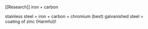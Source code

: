 [[Research]]
iron + carbon

stainless steel = iron + carbon + chromium (best)
galvanished steel = coating of zinc (Harmful)!